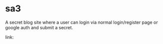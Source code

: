 # sa3

A secret blog site where a user can login via normal login/register page or google auth and submit a secret.

link:
